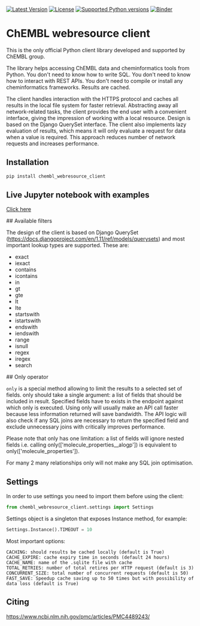 [![Latest Version](https://img.shields.io/pypi/v/chembl_webresource_client.svg)](https://pypi.python.org/pypi/chembl_webresource_client/)
[![License](https://img.shields.io/pypi/l/chembl_webresource_client.svg)](https://pypi.python.org/pypi/chembl_webresource_client/)
[![Supported Python versions](https://img.shields.io/pypi/pyversions/chembl_webresource_client.svg)](https://pypi.python.org/pypi/chembl_webresource_client/)
[![Binder](http://mybinder.org/badge.svg)](http://beta.mybinder.org/v2/gh/chembl/chembl_webresource_client/master?filepath=demo_wrc.ipynb)


# ChEMBL webresource client

This is the only official Python client library developed and supported by ChEMBL group.

The library helps accessing ChEMBL data and cheminformatics tools from Python. You don't need to know how to write SQL. You don't need to know how to interact with REST APIs. You don't need to compile or install any cheminformatics frameworks. Results are cached.

The client handles interaction with the HTTPS protocol and caches all results in the local file system for faster retrieval. Abstracting away all network-related tasks, the client provides the end user with a convenient interface, giving the impression of working with a local resource. Design is based on the Django QuerySet interface. The client also implements lazy evaluation of results, which means it will only evaluate a request for data when a value is required. This approach reduces number of network requests and increases performance.

## Installation

```bash
pip install chembl_webresource_client
```

## Live Jupyter notebook with examples

[Click here](http://beta.mybinder.org/v2/gh/chembl/chembl_webresource_client/master?filepath=demo_wrc.ipynb)

## Available filters

The design of the client is based on Django QuerySet (https://docs.djangoproject.com/en/1.11/ref/models/querysets) and most important lookup types are supported. These are:

- exact
- iexact
- contains
- icontains
- in
- gt
- gte
- lt
- lte
- startswith
- istartswith
- endswith
- iendswith
- range
- isnull
- regex
- iregex
- search


## Only operator

`only` is a special method allowing to limit the results to a selected set of fields. only should take a single argument: a list of fields that should be included in result. Specified fields have to exists in the endpoint against which only is executed. Using only will usually make an API call faster because less information returned will save bandwidth. The API logic will also check if any SQL joins are necessary to return the specified field and exclude unnecessary joins with critically improves performance.

Please note that only has one limitation: a list of fields will ignore nested fields i.e. calling only(['molecule_properties__alogp']) is equivalent to only(['molecule_properties']).

For many 2 many relationships only will not make any SQL join optimisation.


## Settings

In order to use settings you need to import them before using the client:

```python
from chembl_webresource_client.settings import Settings
```

Settings object is a singleton that exposes Instance method, for example:

```python
Settings.Instance().TIMEOUT = 10
```

Most important options:

    CACHING: should results be cached locally (default is True)
    CACHE_EXPIRE: cache expiry time in seconds (default 24 hours)
    CACHE_NAME: name of the .sqlite file with cache
    TOTAL_RETRIES: number of total retires per HTTP request (default is 3)
    CONCURRENT_SIZE: total number of concurrent requests (default is 50)
    FAST_SAVE: Speedup cache saving up to 50 times but with possibility of data loss (default is True)


## Citing

https://www.ncbi.nlm.nih.gov/pmc/articles/PMC4489243/
